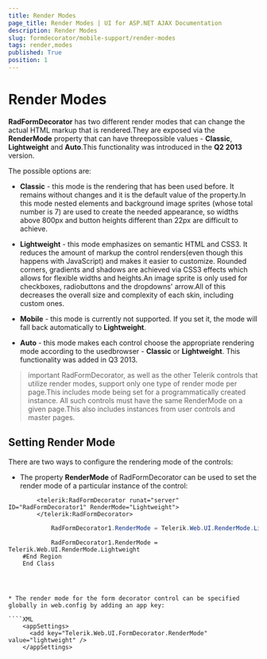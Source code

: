 ```yaml
---
title: Render Modes
page_title: Render Modes | UI for ASP.NET AJAX Documentation
description: Render Modes
slug: formdecorator/mobile-support/render-modes
tags: render,modes
published: True
position: 1
---
```


# Render Modes



__RadFormDecorator__ has two different render modes that can change the actual HTML markup that is rendered.They are exposed via the __RenderMode__ property that can have threepossible values - __Classic__, __Lightweight__ and __Auto__.This functionality was introduced in the __Q2 2013__ version.

The possible options are:

* __Classic__ - this mode is the rendering that has been used before. It remains without changes and it is the default value of the property.In this mode nested elements and background image sprites (whose total number is 7) are used to create the needed appearance, so widths above 800px and button heights different than 22px are difficult to achieve.

* __Lightweight__ - this mode emphasizes on semantic HTML and CSS3. It reduces the amount of markup the control renders(even though this happens with JavaScript) and makes it easier to customize. Rounded corners, gradients and shadows are achieved via CSS3 effects which allows for flexible widths and heights.An image sprite is only used for checkboxes, radiobuttons and the dropdowns' arrow.All of this decreases the overall size and complexity of each skin, including custom ones.

* __Mobile__ - this mode is currently not supported. If you set it, the mode will fall back automatically to __Lightweight__.

* __Auto__ - this mode makes each control choose the appropriate rendering mode according to the usedbrowser - __Classic__ or __Lightweight__. This functionality was added in Q3 2013.

>important RadFormDecorator, as well as the other Telerik controls that utilize render modes, support only one type of render mode per page.This includes mode being set for a programmatically created instance. All such controls must have the same RenderMode on a given page.This also includes instances from user controls and master pages.
>


## Setting Render Mode

There are two ways to configure the rendering mode of the controls:

* The property __RenderMode__ of RadFormDecorator can be used to set the render mode of a particular instance of the control:

````ASPNET
	    <telerik:RadFormDecorator runat="server" ID="RadFormDecorator1" RenderMode="Lightweight">
	    </telerik:RadFormDecorator>
````





````C#
			RadFormDecorator1.RenderMode = Telerik.Web.UI.RenderMode.Lightweight;
````
````VB.NET
			RadFormDecorator1.RenderMode = Telerik.Web.UI.RenderMode.Lightweight
	#End Region
	End Class




* The render mode for the form decorator control can be specified globally in web.config by adding an app key:

````XML
	<appSettings>
	  <add key="Telerik.Web.UI.FormDecorator.RenderMode" value="lightweight" />
	</appSettings>
````


